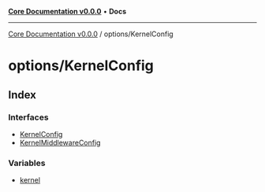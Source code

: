 [**Core Documentation v0.0.0**](../../README.md) • **Docs**

***

[Core Documentation v0.0.0](../../modules.md) / options/KernelConfig

# options/KernelConfig

## Index

### Interfaces

- [KernelConfig](interfaces/KernelConfig.md)
- [KernelMiddlewareConfig](interfaces/KernelMiddlewareConfig.md)

### Variables

- [kernel](variables/kernel.md)
